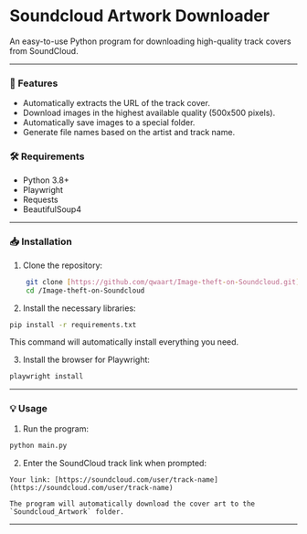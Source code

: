 # Soundcloud Artwork Downloader

An easy-to-use Python program for downloading high-quality track covers from SoundCloud.

---

### 🚀 Features

* Automatically extracts the URL of the track cover.
* Download images in the highest available quality (500x500 pixels).
* Automatically save images to a special folder.
* Generate file names based on the artist and track name.

### 🛠️ Requirements

* Python 3.8+
* Playwright
* Requests
* BeautifulSoup4

---

### 📥 Installation

1.  Clone the repository:
```bash
    git clone [https://github.com/qwaart/Image-theft-on-Soundcloud.git](https://github.com/qwaart/Image-theft-on-Soundcloud.git)
    cd /Image-theft-on-Soundcloud
```

2.  Install the necessary libraries:
```bash
pip install -r requirements.txt
```
This command will automatically install everything you need.

3.  Install the browser for Playwright:
```bash
playwright install
```

---

### 💡 Usage

1.  Run the program:
```bash
python main.py
```

2.  Enter the SoundCloud track link when prompted:
```
Your link: [https://soundcloud.com/user/track-name](https://soundcloud.com/user/track-name)
```
    
    The program will automatically download the cover art to the `Soundcloud_Artwork` folder.

---
